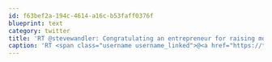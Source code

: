 ```yaml
---
id: f63bef2a-194c-4614-a16c-b53faff0376f
blueprint: text
category: twitter
title: 'RT @stevewandler: Congratulating an entrepreneur for raising money is like congratulating a chef for buying the ingredients'
caption: 'RT <span class="username username_linked">@<a href="https://twitter.com/stevewandler" title="Steve Wandler">stevewandler</a></span>: Congratulating an entrepreneur for raising money is like congratulating a chef for buying the ingredients'
---
```

